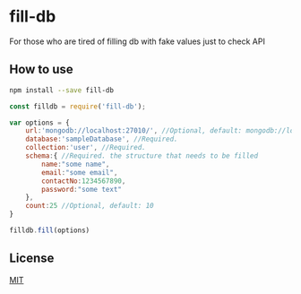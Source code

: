 # fill-db

For those who are tired of filling db with fake values just to check API

## How to use

```sh
npm install --save fill-db
```
```javascript
const filldb = require('fill-db');

var options = {
    url:'mongodb://localhost:27010/', //Optional, default: mongodb://localhost:27010/
    database:'sampleDatabase', //Required.
    collection:'user', //Required. 
    schema:{ //Required. the structure that needs to be filled
        name:"some name",
        email:"some email",
        contactNo:1234567890,
        password:"some text"
    },
    count:25 //Optional, default: 10
}

filldb.fill(options)

```

## License
[MIT](https://github.com/jugnuagrawal/fill-db/blob/master/LICENSE)
